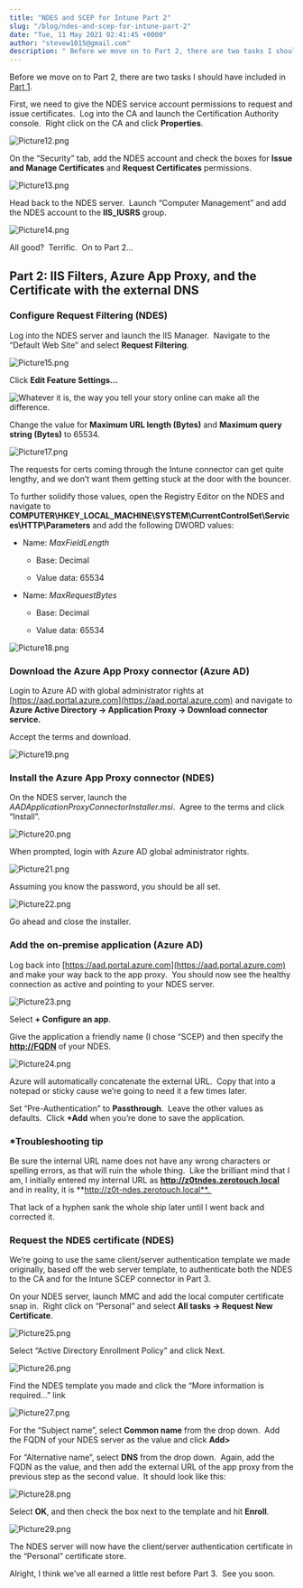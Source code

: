 ```yaml
---
title: "NDES and SCEP for Intune Part 2"
slug: "/blog/ndes-and-scep-for-intune-part-2"
date: "Tue, 11 May 2021 02:41:45 +0000"
author: "stevew1015@gmail.com"
description: " Before we move on to Part 2, there are two tasks I should have included in Part 1.First, we need to give the NDES service account permissions to request and issue certificates.&nbsp; Log into the CA and launch the Certification Authority console.&nbsp; Right click on the CA and"
---
```


Before we move on to Part 2, there are two tasks I should have included in [Part 1](https://www.getrubix.com/blog/ndes-and-scep-for-intune-part-1).

First, we need to give the NDES service account permissions to request and issue certificates.  Log into the CA and launch the Certification Authority console.  Right click on the CA and click **Properties**.

![Picture12.png](https://images.squarespace-cdn.com/content/v1/5dd365a31aa1fd743bc30b8e/1620699811466-SCF6259FJV7A0PXWRYJY/Picture12.png)

On the “Security” tab, add the NDES account and check the boxes for **Issue and Manage Certificates** and **Request Certificates** permissions.

![Picture13.png](https://images.squarespace-cdn.com/content/v1/5dd365a31aa1fd743bc30b8e/1620699861464-LYFJ5XY108DI9SQEXSA2/Picture13.png)

Head back to the NDES server.  Launch “Computer Management” and add the NDES account to the **IIS\_IUSRS** group.

![Picture14.png](https://images.squarespace-cdn.com/content/v1/5dd365a31aa1fd743bc30b8e/1620699887853-4OB0DAC5MKNS3OQHIBP3/Picture14.png)

All good?  Terrific.  On to Part 2…

**Part 2: IIS Filters, Azure App Proxy, and the Certificate with the external DNS**
-----------------------------------------------------------------------------------

### **Configure Request Filtering (NDES)**

Log into the NDES server and launch the IIS Manager.  Navigate to the “Default Web Site” and select **Request Filtering**.

![Picture15.png](https://images.squarespace-cdn.com/content/v1/5dd365a31aa1fd743bc30b8e/1620699958991-E5WKMIBMP1KN1XYN8XSW/Picture15.png)

Click **Edit Feature Settings…**

![Whatever it is, the way you tell your story online can make all the difference.](https://images.squarespace-cdn.com/content/v1/5dd365a31aa1fd743bc30b8e/1620699977696-N0JBS252W4076VA2L0ZJ/Picture16.png)

Change the value for **Maximum URL length (Bytes)** and **Maximum query string (Bytes)** to 65534.

![Picture17.png](https://images.squarespace-cdn.com/content/v1/5dd365a31aa1fd743bc30b8e/1620699999186-ZQ9JN8FKR42YAJQM3T27/Picture17.png)

The requests for certs coming through the Intune connector can get quite lengthy, and we don’t want them getting stuck at the door with the bouncer.

To further solidify those values, open the Registry Editor on the NDES and navigate to **COMPUTER\\HKEY\_LOCAL\_MACHINE\\SYSTEM\\CurrentControlSet\\Services\\HTTP\\Parameters** and add the following DWORD values:

-   Name: _MaxFieldLength_
    
    -   Base: Decimal
        
    -   Value data: 65534
        
-   Name: _MaxRequestBytes_
    
    -   Base: Decimal
        
    -   Value data: 65534
        

![Picture18.png](https://images.squarespace-cdn.com/content/v1/5dd365a31aa1fd743bc30b8e/1620700090337-5XF99PTR016NW5ITIB4P/Picture18.png)

### **Download the Azure App Proxy connector (Azure AD)**

Login to Azure AD with global administrator rights at [https://aad.portal.azure.com](https://aad.portal.azure.com) and navigate to **Azure Active Directory -> Application Proxy -> Download connector service.** 

Accept the terms and download.

![Picture19.png](https://images.squarespace-cdn.com/content/v1/5dd365a31aa1fd743bc30b8e/1620700117345-NK7IVQKNI5AQL0TIQDWS/Picture19.png)

### **Install the Azure App Proxy connector (NDES)**

On the NDES server, launch the _AADApplicationProxyConnectorInstaller.msi_.  Agree to the terms and click “Install”.

![Picture20.png](https://images.squarespace-cdn.com/content/v1/5dd365a31aa1fd743bc30b8e/1620700155684-9KALMEM3T4PNE98KBZHV/Picture20.png)

When prompted, login with Azure AD global administrator rights.

![Picture21.png](https://images.squarespace-cdn.com/content/v1/5dd365a31aa1fd743bc30b8e/1620700168868-4WLKDO2AOG75GWMQDHK9/Picture21.png)

Assuming you know the password, you should be all set.

![Picture22.png](https://images.squarespace-cdn.com/content/v1/5dd365a31aa1fd743bc30b8e/1620700189035-0P2ROYUWMV0RWHGBWE88/Picture22.png)

Go ahead and close the installer.

### **Add the on-premise application (Azure AD)**

Log back into [https://aad.portal.azure.com](https://aad.portal.azure.com) and make your way back to the app proxy.  You should now see the healthy connection as active and pointing to your NDES server.

![Picture23.png](https://images.squarespace-cdn.com/content/v1/5dd365a31aa1fd743bc30b8e/1620700215443-6QYHUS8TT4U0TE5HLZUB/Picture23.png)

Select **\+ Configure an app**.

Give the application a friendly name (I chose “SCEP) and then specify the **<http://FQDN>** of your NDES. 

![Picture24.png](https://images.squarespace-cdn.com/content/v1/5dd365a31aa1fd743bc30b8e/1620700274822-37TXUBKDKEEOZIEKX7NA/Picture24.png)

Azure will automatically concatenate the external URL.  Copy that into a notepad or sticky cause we’re going to need it a few times later. 

Set “Pre-Authentication” to **Passthrough**.  Leave the other values as defaults.  Click **+Add** when you’re done to save the application.

### **\*Troubleshooting tip**

Be sure the internal URL name does not have any wrong characters or spelling errors, as that will ruin the whole thing.  Like the brilliant mind that I am, I initially entered my internal URL as **http://z0tndes.zerotouch.local** and in reality, it is **http://z0t-ndes.zerotouch.local**. 

That lack of a hyphen sank the whole ship later until I went back and corrected it.

### **Request the NDES certificate (NDES)**

We’re going to use the same client/server authentication template we made originally, based off the web server template, to authenticate both the NDES to the CA and for the Intune SCEP connector in Part 3.

On your NDES server, launch MMC and add the local computer certificate snap in.  Right click on “Personal” and select **All tasks -> Request New Certificate**. 

![Picture25.png](https://images.squarespace-cdn.com/content/v1/5dd365a31aa1fd743bc30b8e/1620700357447-CVKN1XTZLRNPNQ0FQK16/Picture25.png)

Select “Active Directory Enrollment Policy” and click Next.

![Picture26.png](https://images.squarespace-cdn.com/content/v1/5dd365a31aa1fd743bc30b8e/1620700381199-DOEV911VS2WBJ1VLE1QE/Picture26.png)

Find the NDES template you made and click the “More information is required…” link

![Picture27.png](https://images.squarespace-cdn.com/content/v1/5dd365a31aa1fd743bc30b8e/1620700411860-N6V32QCE1JQFC00CCJME/Picture27.png)

For the “Subject name”, select **Common name** from the drop down.  Add the FQDN of your NDES server as the value and click **Add>**

For “Alternative name”, select **DNS** from the drop down.  Again, add the FQDN as the value, and then add the external URL of the app proxy from the previous step as the second value.  It should look like this:

![Picture28.png](https://images.squarespace-cdn.com/content/v1/5dd365a31aa1fd743bc30b8e/1620700436434-CS47B6W9Y4YOE2IMOFY2/Picture28.png)

Select **OK**, and then check the box next to the template and hit **Enroll**.

![Picture29.png](https://images.squarespace-cdn.com/content/v1/5dd365a31aa1fd743bc30b8e/1620700453610-TY1DPWYR1JO4LFR105Q8/Picture29.png)

The NDES server will now have the client/server authentication certificate in the “Personal” certificate store.

Alright, I think we’ve all earned a little rest before Part 3.  See you soon.